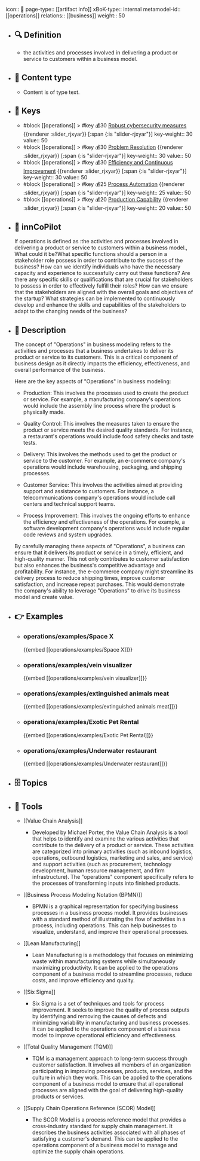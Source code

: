 icon:: 🧿
page-type:: [[artifact info]]
xBoK-type:: internal
metamodel-id:: [[operations]]
relations:: [[business]]
weight:: 50

- ## 🔍 Definition
  - the activities and processes involved in delivering a product or service to customers within a business model.
- ## 📰 Content type 
  - Content is of type text.
  
- ## 🔑 Keys
  - #block [[operations]] > #key 💰30 [Robust cybersecurity measures](https://go.plastilinn.com/#/page/operations%2FRobust%20cybersecurity%20measures) {{renderer :slider_rjxyar}} [:span {:is "slider-rjxyar"}] 
    key-weight:: 30
    value:: 50
  - #block [[operations]] > #key 💰30 [Problem Resolution](https://go.plastilinn.com/#/page/operations%2FProblem%20Resolution) {{renderer :slider_rjxyar}} [:span {:is "slider-rjxyar"}] 
    key-weight:: 30
    value:: 50
  - #block [[operations]] > #key 💰30 [Efficiency and Continuous Improvement](https://go.plastilinn.com/#/page/operations%2FEfficiency%20and%20Continuous%20Improvement) {{renderer :slider_rjxyar}} [:span {:is "slider-rjxyar"}] 
    key-weight:: 30
    value:: 50
  - #block [[operations]] > #key 💰25 [Process Automation](https://go.plastilinn.com/#/page/operations%2FProcess%20Automation) {{renderer :slider_rjxyar}} [:span {:is "slider-rjxyar"}] 
    key-weight:: 25
    value:: 50
  - #block [[operations]] > #key 💰20 [Production Capability](https://go.plastilinn.com/#/page/operations%2FProduction%20Capability) {{renderer :slider_rjxyar}} [:span {:is "slider-rjxyar"}] 
    key-weight:: 20
    value:: 50
- ## 🤖 innCoPilot
  If operations is defined as :the activities and processes involved in delivering a product or service to customers within a business model., What could it be?What specific functions should a person in a stakeholder role possess in order to contribute to the success of the business?
  How can we identify individuals who have the necessary capacity and experience to successfully carry out these functions?
  Are there any specific skills or qualifications that are crucial for stakeholders to possess in order to effectively fulfill their roles?
  How can we ensure that the stakeholders are aligned with the overall goals and objectives of the startup?
  What strategies can be implemented to continuously develop and enhance the skills and capabilities of the stakeholders to adapt to the changing needs of the business?
- ## 📖 Description
  The concept of "Operations" in business modeling refers to the activities and processes that a business undertakes to deliver its product or service to its customers. This is a critical component of business design as it directly impacts the efficiency, effectiveness, and overall performance of the business. 
  
  Here are the key aspects of "Operations" in business modeling:
  
  - Production: This involves the processes used to create the product or service. For example, a manufacturing company's operations would include the assembly line process where the product is physically made.
  
  - Quality Control: This involves the measures taken to ensure the product or service meets the desired quality standards. For instance, a restaurant's operations would include food safety checks and taste tests.
  
  - Delivery: This involves the methods used to get the product or service to the customer. For example, an e-commerce company's operations would include warehousing, packaging, and shipping processes.
  
  - Customer Service: This involves the activities aimed at providing support and assistance to customers. For instance, a telecommunications company's operations would include call centers and technical support teams.
  
  - Process Improvement: This involves the ongoing efforts to enhance the efficiency and effectiveness of the operations. For example, a software development company's operations would include regular code reviews and system upgrades.
  
  By carefully managing these aspects of "Operations", a business can ensure that it delivers its product or service in a timely, efficient, and high-quality manner. This not only contributes to customer satisfaction but also enhances the business's competitive advantage and profitability. For instance, the e-commerce company might streamline its delivery process to reduce shipping times, improve customer satisfaction, and increase repeat purchases. This would demonstrate the company's ability to leverage "Operations" to drive its business model and create value.
- ## 👉 Examples
  - ### operations/examples/Space X
    {{embed [[operations/examples/Space X]]}}
  - ### operations/examples/vein visualizer
    {{embed [[operations/examples/vein visualizer]]}}
  - ### operations/examples/extinguished animals meat
    {{embed [[operations/examples/extinguished animals meat]]}}
  - ### operations/examples/Exotic Pet Rental
    {{embed [[operations/examples/Exotic Pet Rental]]}}
  - ### operations/examples/Underwater restaurant
    {{embed [[operations/examples/Underwater restaurant]]}}
  
- ## 🗄️ Topics
  
- ## 🧰 Tools
  - [[Value Chain Analysis]]
    - Developed by Michael Porter, the Value Chain Analysis is a tool that helps to identify and examine the various activities that contribute to the delivery of a product or service. These activities are categorized into primary activities (such as inbound logistics, operations, outbound logistics, marketing and sales, and service) and support activities (such as procurement, technology development, human resource management, and firm infrastructure). The "operations" component specifically refers to the processes of transforming inputs into finished products.
    
  - [[Business Process Modeling Notation (BPMN)]]
    - BPMN is a graphical representation for specifying business processes in a business process model. It provides businesses with a standard method of illustrating the flow of activities in a process, including operations. This can help businesses to visualize, understand, and improve their operational processes.
  
  - [[Lean Manufacturing]]
    - Lean Manufacturing is a methodology that focuses on minimizing waste within manufacturing systems while simultaneously maximizing productivity. It can be applied to the operations component of a business model to streamline processes, reduce costs, and improve efficiency and quality.
  
  - [[Six Sigma]]
    - Six Sigma is a set of techniques and tools for process improvement. It seeks to improve the quality of process outputs by identifying and removing the causes of defects and minimizing variability in manufacturing and business processes. It can be applied to the operations component of a business model to improve operational efficiency and effectiveness.
  
  - [[Total Quality Management (TQM)]]
    - TQM is a management approach to long-term success through customer satisfaction. It involves all members of an organization participating in improving processes, products, services, and the culture in which they work. This can be applied to the operations component of a business model to ensure that all operational processes are aligned with the goal of delivering high-quality products or services.
  
  - [[Supply Chain Operations Reference (SCOR) Model]]
    - The SCOR Model is a process reference model that provides a cross-industry standard for supply chain management. It describes the business activities associated with all phases of satisfying a customer's demand. This can be applied to the operations component of a business model to manage and optimize the supply chain operations.
